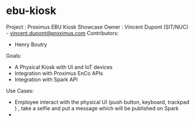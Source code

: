 # ebu-kiosk

Project : Proximus EBU Kiosk Showcase
Owner : Vincent Dupont (SIT/NUC) - vincent.dupont@proximus.com
Contributors:
  - Henry Boutry

Goals:
 - A Physical Kiosk with UI and IoT devices
 - Integration with Proximus EnCo APIs
 - Integration with Spark API

Use Cases:
 - Employee interact with the physical UI (push button, keyboard, trackpad ) , take a selfie and put a message which will be published on Spark
 - 
